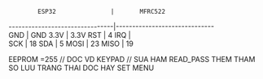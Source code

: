             ESP32               |       MFRC522
--------------------------------|------------------------------       
            GND                 |       GND
            3.3V                |       3.3V
            RST                 |       4
            IRQ                 |       
            SCK                 |       18
            SDA                 |       5
            MOSI                |       23
            MISO                |       19

EEPROM =255
// DOC VD KEYPAD
// SUA HAM READ_PASS THEM THAM SO LUU TRANG THAI DOC HAY SET MENU